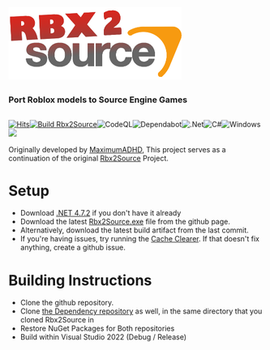 # ![rbx2source](Resources/Images/smallRbx2SourceLogo.png)
### Port Roblox models to Source Engine Games
##
[![Hits](https://hits.seeyoufarm.com/api/count/incr/badge.svg?url=https%3A%2F%2Fgithub.com%2FStarLandRBLX%2FRbx2Source&count_bg=%2379C83D&title_bg=%23555555&icon=&icon_color=%23E7E7E7&title=hits&edge_flat=false)](https://hits.seeyoufarm.com)[![Build Rbx2Source](https://github.com/LockpickInteractive/Rbx2Source/actions/workflows/build.yml/badge.svg)](https://github.com/LockpickInteractive/Rbx2Source/actions/workflows/build.yml)![CodeQL](https://github.com/LockpickInteractive/Rbx2Source/actions/workflows/codeql.yml/badge.svg)![Dependabot](https://img.shields.io/badge/dependabot-025E8C?style=flat&logo=dependabot&logoColor=white)![.Net](https://img.shields.io/badge/.NET-5C2D91?style=flat&logo=.net&logoColor=white)![C#](https://img.shields.io/badge/c%23-%23239120.svg?style=flat&logo=c-sharp&logoColor=white)![Windows](https://img.shields.io/badge/Windows-0078D6?style=flat&logo=windows&logoColor=white)[<img src="https://discordapp.com/api/guilds/787797824557154344/widget.png?style=shield">](https://discord.gg/b9MUKXF88p)
                       
Originally developed by [MaximumADHD](https://github.com/MaximumADHD), This project serves as a continuation of the original [Rbx2Source](https://github.com/MaximumADHD/Rbx2Source) Project.

# Setup
- Download [.NET 4.7.2](https://dotnet.microsoft.com/en-us/download/dotnet-framework/net472) if you don't have it already
- Download the latest [Rbx2Source.exe](https://github.com/LockpickInteractive/Rbx2Source/raw/main/Rbx2Source.exe) file from the github page. 
- Alternatively, download the latest build artifact from the last commit.      
- If you're having issues, try running the [Cache Clearer](https://github.com/LockpickInteractive/Rbx2Source/raw/main/Clear%20Cache.bat).  If that doesn't fix anything, create a github issue.

# Building Instructions
- Clone the github repository.
- Clone [the Dependency repository](https://github.com/MaximumADHD/Roblox-File-Format/) as well, in the same directory that you cloned Rbx2Source in
- Restore NuGet Packages for Both repositories
- Build within Visual Studio 2022 (Debug / Release)